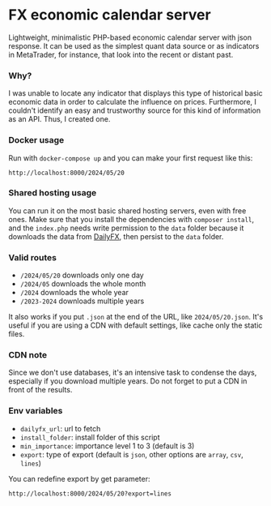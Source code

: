 # FX economic calendar server

Lightweight, minimalistic PHP-based economic calendar server with json response. It can be used as the simplest quant data source or as indicators in MetaTrader, for instance, that look into the recent or distant past.

### Why?

I was unable to locate any indicator that displays this type of historical basic economic data in order to calculate the influence on prices. Furthermore, I couldn't identify an easy and trustworthy source for this kind of information as an API. Thus, I created one.

### Docker usage

Run with ```docker-compose up``` and you can make your first request like this:
```
http://localhost:8000/2024/05/20
```

### Shared hosting usage

You can run it on the most basic shared hosting servers, even with free ones. Make sure that you install the dependencies with ```composer install```, and the ```index.php``` needs write permission to the ```data``` folder because it downloads the data from [DailyFX](https://www.dailyfx.com/economic-calendar), then persist to the ```data``` folder.

### Valid routes

* ```/2024/05/20``` downloads only one day
* ```/2024/05``` downloads the whole month
* ```/2024``` downloads the whole year
* ```/2023-2024``` downloads multiple years

It also works if you put ```.json``` at the end of the URL, like ```2024/05/20.json```. It's useful if you are using a CDN with default settings, like cache only the static files.

### CDN note

Since we don't use databases, it's an intensive task to condense the days, especially if you download multiple years. Do not forget to put a CDN in front of the results.

### Env variables

* ```dailyfx_url```: url to fetch
* ```install_folder```: install folder of this script
* ```min_importance```: importance level 1 to 3 (default is 3)
* ```export```: type of export (default is ```json```, other options are ```array```, ```csv```, ```lines```)

You can redefine export by get parameter:
```
http://localhost:8000/2024/05/20?export=lines
```

